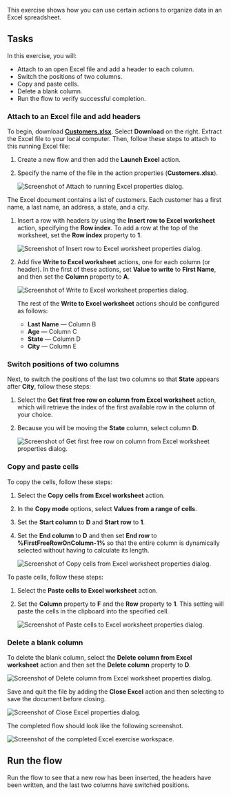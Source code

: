 This exercise shows how you can use certain actions to organize data in an Excel spreadsheet.

## Tasks

In this exercise, you will:

- Attach to an open Excel file and add a header to each column.
- Switch the positions of two columns.
- Copy and paste cells.
- Delete a blank column.
- Run the flow to verify successful completion.

### Attach to an Excel file and add headers

To begin, download [**Customers.xlsx**](https://github.com/MicrosoftDocs/mslearn-developer-tools-power-platform/raw/master/power-automate-desktop/Customers.zip). Select **Download** on the right. Extract the Excel file to your local computer. Then, follow these steps to attach to this running Excel file:

1. Create a new flow and then add the **Launch Excel** action.

1. Specify the name of the file in the action properties (**Customers.xlsx**).

   ![Screenshot of Attach to running Excel properties dialog.](..\media\attach-to-running-excel-exercise.png)

The Excel document contains a list of customers. Each customer has a first name, a last name, an address, a state, and a city.

1. Insert a row with headers by using the **Insert row to Excel worksheet** action, specifying the **Row index**. To add a row at the top of the worksheet, set the **Row index** property to **1**.

   ![Screenshot of Insert row to Excel worksheet properties dialog.](..\media\insert-row-to-excel-exercise.png)

1. Add five **Write to Excel worksheet** actions, one for each column (or header). In the first of these actions, set **Value to write** to **First Name**, and then set the **Column** property to **A**.

    ![Screenshot of Write to Excel worksheet properties dialog.](..\media\write-to-excel-exercise.png)

    The rest of the **Write to Excel worksheet** actions should be configured as follows:

    - **Last Name** — Column B
    - **Age** — Column C
    - **State** — Column D
    - **City** — Column E

### Switch positions of two columns

Next, to switch the positions of the last two columns so that **State** appears after **City**, follow these steps:

1. Select the **Get first free row on column from Excel worksheet** action, which will retrieve the index of the first available row in the column of your choice.

2. Because you will be moving the **State** column, select column **D**.

    ![Screenshot of Get first free row on column from Excel worksheet properties dialog.](..\media\get-first-free-row-on-column-excel-exercise.png)

### Copy and paste cells

To copy the cells, follow these steps:

1. Select the **Copy cells from Excel worksheet** action.

2. In the **Copy mode** options, select **Values from a range of cells**.

3. Set the **Start column** to **D** and **Start row** to **1**.

4. Set the **End column** to **D** and then set **End row** to **%FirstFreeRowOnColumn-1%** so that the entire column is dynamically selected without having to calculate its length.

    ![Screenshot of Copy cells from Excel worksheet properties dialog.](..\media\copy-cells-from-excel-exercise.png)

To paste cells, follow these steps:

1. Select the **Paste cells to Excel worksheet** action.

2. Set the **Column** property to **F** and the **Row** property to **1**. This setting will paste the cells in the clipboard into the specified cell.

    ![Screenshot of Paste cells to Excel worksheet properties dialog.](..\media\paste-cells-to-excel-exercise.png)

### Delete a blank column

To delete the blank column, select the **Delete column from Excel worksheet** action and then set the **Delete column** property to **D**.
  
![Screenshot of Delete column from Excel worksheet properties dialog.](..\media\delete-column-from-excel-exercise.png)

Save and quit the file by adding the **Close Excel** action and then selecting to save the document before closing.
  
![Screenshot of Close Excel properties dialog.](..\media\close-excel-exercise.png)

The completed flow should look like the following screenshot.

![Screenshot of the completed Excel exercise workspace.](..\media\excel-exercise-workspace.png)

## Run the flow

Run the flow to see that a new row has been inserted, the headers have been written, and the last two columns have switched positions.
